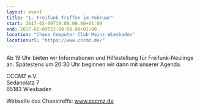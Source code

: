 ```yaml
---
layout: event
title: "1. Freifunk Treffen im Februar"
start: 2017-02-09T19:00:00.00+01:00
end: 2017-02-09T22:00:00.00+01:00
location: "Chaos Computer Club Mainz Wiesbaden"
locationurl: "https://www.cccmz.de/"
---
```


Ab 19 Uhr bieten wir Informationen und Hilfestellung für Freifunk-Neulinge an.
Spätestens um 20:30 Uhr beginnen wir dann mit unserer Agenda.

CCCMZ e.V.<br>
Sedanplatz 7<br>
65183 Wiesbaden

Webseite des Chaostreffs: <a href="https://www.cccmz.de">www.cccmz.de</a>
